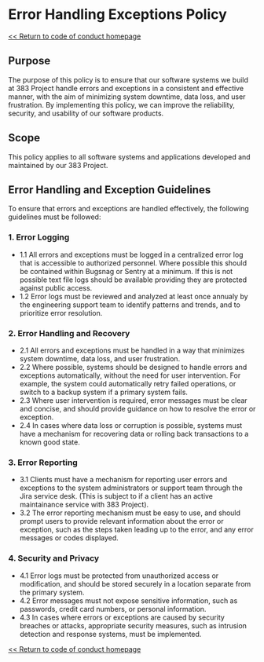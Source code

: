 # Error Handling Exceptions Policy

[<< Return to code of conduct homepage](https://github.com/383Project/engineering-code-of-conduct)

## Purpose
The purpose of this policy is to ensure that our software systems we build at 383 Project handle errors and exceptions in a consistent and effective manner, with the aim of minimizing system downtime, data loss, and user frustration. By implementing this policy, we can improve the reliability, security, and usability of our software products.

## Scope
This policy applies to all software systems and applications developed and maintained by our 383 Project.

## Error Handling and Exception Guidelines
To ensure that errors and exceptions are handled effectively, the following guidelines must be followed:

### 1. Error Logging
  - 1.1 All errors and exceptions must be logged in a centralized error log that is accessible to authorized personnel. Where possible this should be contained within Bugsnag or Sentry at a minimum. If this is not possible text file logs should be available providing they are protected against public access.
  - 1.2 Error logs must be reviewed and analyzed at least once annualy by the engineering support team to identify patterns and trends, and to prioritize error resolution.
  
### 2. Error Handling and Recovery
  - 2.1 All errors and exceptions must be handled in a way that minimizes system downtime, data loss, and user frustration.
  - 2.2 Where possible, systems should be designed to handle errors and exceptions automatically, without the need for user intervention. For example, the system could automatically retry failed operations, or switch to a backup system if a primary system fails.
  - 2.3 Where user intervention is required, error messages must be clear and concise, and should provide guidance on how to resolve the error or exception.
  - 2.4 In cases where data loss or corruption is possible, systems must have a mechanism for recovering data or rolling back transactions to a known good state.
 
### 3. Error Reporting
  - 3.1 Clients must have a mechanism for reporting user errors and exceptions to the system administrators or support team through the Jira service desk. (This is subject to if a client has an active maintainance service with 383 Project).
  - 3.2 The error reporting mechanism must be easy to use, and should prompt users to provide relevant information about the error or exception, such as the steps taken leading up to the error, and any error messages or codes displayed.
  
### 4. Security and Privacy
  - 4.1 Error logs must be protected from unauthorized access or modification, and should be stored securely in a location separate from the primary system.
  - 4.2 Error messages must not expose sensitive information, such as passwords, credit card numbers, or personal information.
  - 4.3 In cases where errors or exceptions are caused by security breaches or attacks, appropriate security measures, such as intrusion detection and response systems, must be implemented.

[<< Return to code of conduct homepage](https://github.com/383Project/engineering-code-of-conduct)
